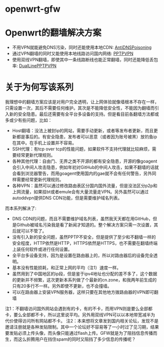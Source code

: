 openwrt-gfw
===========

# Openwrt的翻墙解决方案
* 不用VPN就能避免DNS污染，同时还能使用本地CDN: [AntiDNSPoisoning](AntiDNSPoisoning.md)
* 通过VPN翻墙的同时又能使用本地线路访问国内网络: [PPTPVPN](PPTPVPN.md)
* 使用双线VPN翻墙，即使其中一条线路断线也能正常翻墙，同时还能降低丢包率: [DualLinePPTPVPN](DualLinePPTPVPN.md)


# 关于为何写该系列
我理想中的翻墙方案应该是对用户完全透明，让上网体验就像墙根本不存在一样，只需设置一次，其后不需要任何维护。其次是不能降低安全性，不能因为翻墙而引入新的安全隐患。最后还需要有全平台多设备的支持。但是看目前各翻墙方法都或多或少有些问题，比如：
* Host翻墙：没法上被封ip的网站，需要手动更新，或者等发布者更新，而且更新都是事后的。有安全隐患，发布者可以恶意（或者因为账号被黑）放钓鱼ip在其中。在手机上设置并不容易。
* SSH代理：有tcp over tcp的性能问题，如果软件不支持代理就比较麻烦，需要经常更新代理规则。
* 各种其他代理：自由门、无界之类不开源的都有安全隐患，开源的像goagent会引入中间人攻击隐患，例如年初对GitHub的中间人攻击，如果不翻墙的话就会看到浏览器警告，而用goagent使用国内的gae就不会有任何警告，另外同样需要经常更新代理规则。
* 各种VPN：虽然可以通过修改路由表区分国内国外流量，但是没法区分p2p和上网流量，如果挂bt或者emule会有大量流量走VPN。另外虽然可以通过autoddvpn提供DNS CDN功能，但是需要维护域名列表。

而本系列解决了:
* DNS CDN的问题，而且不需要维护域名列表，虽然我天天都在用GitHub，但是Github被域名污染我是看了新闻才知道的。整个解决方案只需一次设置，其后就可以不管了。
* 没有引入新的安全问题，虽然PPTP不安全，但是提供了至少和不翻墙一样的安全程度，HTTP依然是HTTP，HTTPS依然是HTTPS，也不需要在翻墙终端上装任何软件或进行任何设置。
* 全平台多设备支持，因为是设置在路由器上的，所以对路由器后的设备完全透明。
* 基本没有性能损耗，和正常上网的平均（注1）速度一样。
* 虽然用到了中国地区的ip段，但是鉴于ipv4地址也分配的差不多了，这个数据的更新并不频繁，这次更新本系列做了个最新的cn.zone，和我两年前生成的只有20多行不一样。另外即使不更新，也不会撞墙。
* 可以在路由器上安装VPN服务器，这样只要在其他地方拨路由器的VPN即可翻墙

注1：不翻墙访问国外网站会遇到有的卡，有的不卡，而用VPN则是要么全部都卡，要么全部都不卡，所以这里说平均。另外用双线VPN可以以本地带宽减半为代价使得访问所有网站都不卡。
注2：本来想将文章发到国内相关论坛，发现不是邀请注册就是各种发贴限制。其中一个论坛好不容易等了一小时过了见习期，结果要发贴必须上传头像，而头像只能通过flash上传。GFW就是为了阻挡信息传播而生，而这么折腾用户在挡住spam的同时又阻挡了多少信息的传播呢？

